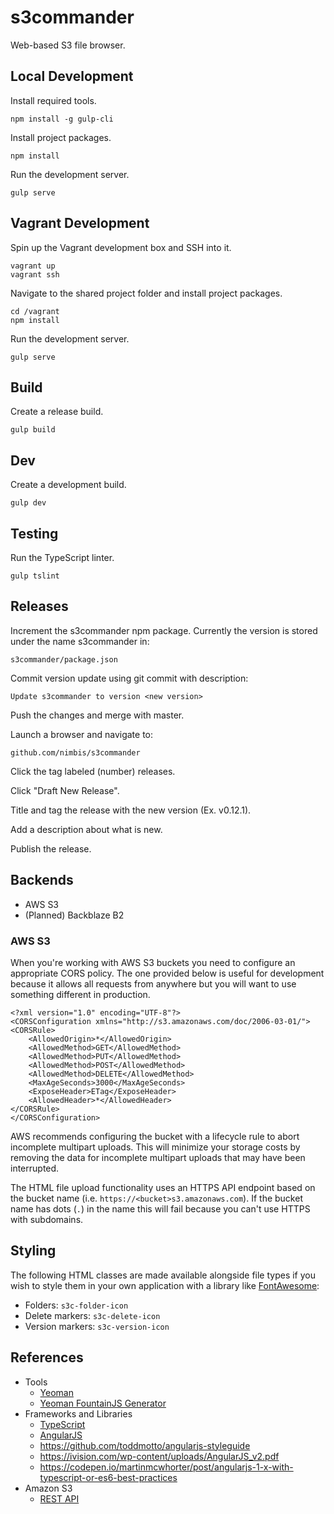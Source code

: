 # s3commander

Web-based S3 file browser.

## Local Development

Install required tools.

```
npm install -g gulp-cli
```

Install project packages.

```
npm install
```

Run the development server.

```
gulp serve
```

## Vagrant Development

Spin up the Vagrant development box and SSH into it.

```
vagrant up
vagrant ssh
```

Navigate to the shared project folder and install project packages.

```
cd /vagrant
npm install
```

Run the development server.

```
gulp serve
```

## Build

Create a release build.

```
gulp build
```

## Dev

Create a development build.

```
gulp dev
```

## Testing

Run the TypeScript linter.

```
gulp tslint
```

## Releases

Increment the s3commander npm package. Currently the version is stored under the name s3commander in:

```
s3commander/package.json
```

Commit version update using git commit with description:
```
Update s3commander to version <new version>
```

Push the changes and merge with master.

Launch a browser and navigate to:
```
github.com/nimbis/s3commander
```

Click the tag labeled (number) releases.

Click "Draft New Release".

Title and tag the release with the new version (Ex. v0.12.1).

Add a description about what is new.

Publish the release.

## Backends

* AWS S3
* (Planned) Backblaze B2

### AWS S3

When you're working with AWS S3 buckets you need to configure an appropriate CORS policy. The one provided below is useful for development because it allows all requests from anywhere but you will want to use something different in production.

```
<?xml version="1.0" encoding="UTF-8"?>
<CORSConfiguration xmlns="http://s3.amazonaws.com/doc/2006-03-01/">
<CORSRule>
    <AllowedOrigin>*</AllowedOrigin>
    <AllowedMethod>GET</AllowedMethod>
    <AllowedMethod>PUT</AllowedMethod>
    <AllowedMethod>POST</AllowedMethod>
    <AllowedMethod>DELETE</AllowedMethod>
    <MaxAgeSeconds>3000</MaxAgeSeconds>
    <ExposeHeader>ETag</ExposeHeader>
    <AllowedHeader>*</AllowedHeader>
</CORSRule>
</CORSConfiguration>
```

AWS recommends configuring the bucket with a lifecycle rule to abort incomplete multipart uploads.  This will minimize your storage costs by removing the data for incomplete multipart uploads that may have been interrupted.

The HTML file upload functionality uses an HTTPS API endpoint based on the bucket name (i.e. `https://<bucket>s3.amazonaws.com`). If the bucket name has dots (`.`) in the name this will fail because you can't use HTTPS with subdomains.

## Styling

The following HTML classes are made available alongside file types if you wish
to style them in your own application with a library like
[FontAwesome](https://fontawesome.com/):

* Folders: `s3c-folder-icon`
* Delete markers: `s3c-delete-icon`
* Version markers: `s3c-version-icon`

## References

* Tools
  * [Yeoman](http://yeoman.io/)
  * [Yeoman FountainJS Generator](http://fountainjs.io/)
* Frameworks and Libraries
  * [TypeScript](https://www.typescriptlang.org)
  * [AngularJS](https://angularjs.org/)
  * https://github.com/toddmotto/angularjs-styleguide
  * https://ivision.com/wp-content/uploads/AngularJS_v2.pdf
  * https://codepen.io/martinmcwhorter/post/angularjs-1-x-with-typescript-or-es6-best-practices
* Amazon S3
  * [REST API](https://docs.aws.amazon.com/AmazonS3/latest/API/Welcome.html)
